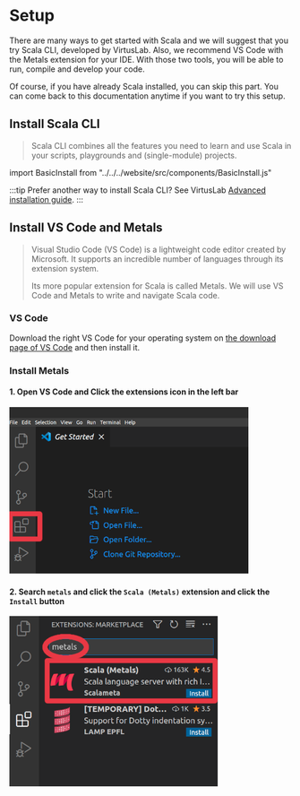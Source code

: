 # Setup

There are many ways to get started with Scala and we will suggest that you try Scala CLI, developed by VirtusLab.
Also, we recommend VS Code with the Metals extension for your IDE.
With those two tools, you will be able to run, compile and develop your code.

Of course, if you have already Scala installed, you can skip this part. You can come back to
this documentation anytime if you want to try this setup.

## Install Scala CLI

> Scala CLI combines all the features you need to learn and use Scala in your scripts,
> playgrounds and (single-module) projects.

import BasicInstall from "../../../website/src/components/BasicInstall.js"

<BasicInstall/>

:::tip Prefer another way to install Scala CLI?
See VirtusLab [Advanced installation guide](https://scala-cli.virtuslab.org/install#advanced-installation).
:::

## Install VS Code and Metals


> Visual Studio Code (VS Code) is a lightweight code editor created by Microsoft.
> It supports an incredible number of languages through its extension system.
>
> Its more popular extension for Scala is called Metals.
> We will use VS Code and Metals to write and navigate Scala code.

### VS Code
Download the right VS Code for your operating system on
[the download page of VS Code](https://code.visualstudio.com/Download) and then install it.


### Install Metals

#### 1. Open VS Code and Click the extensions icon in the left bar

![Open Extensions](/img/vscode-extensions.png)

#### 2. Search `metals`  and click the `Scala (Metals)` extension and click the `Install` button

![Install Metals](/img/vscode-metals.png)

